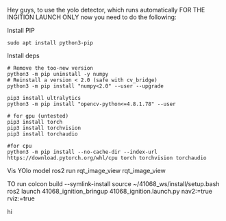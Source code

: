 Hey guys, to use the yolo detector, which runs automatically FOR THE INGITION LAUNCH ONLY now you need to do the following:

Install PIP

	sudo apt install python3-pip
Install deps

	# Remove the too-new version
	python3 -m pip uninstall -y numpy
	# Reinstall a version < 2.0 (safe with cv_bridge)
	python3 -m pip install "numpy<2.0" --user --upgrade

	pip3 install ultralytics 
	python3 -m pip install "opencv-python<=4.8.1.78" --user

	# for gpu (untested)
	pip3 install torch 
	pip3 install torchvision 
	pip3 install torchaudio 
	
	#for cpu
	python3 -m pip install --no-cache-dir --index-url https://download.pytorch.org/whl/cpu torch torchvision torchaudio

Vis YOlo model
	ros2 run rqt_image_view rqt_image_view


TO run
	colcon build --symlink-install
 	source ~/41068_ws/install/setup.bash
	ros2 launch 41068_ignition_bringup 41068_ignition.launch.py nav2:=true rviz:=true

hi